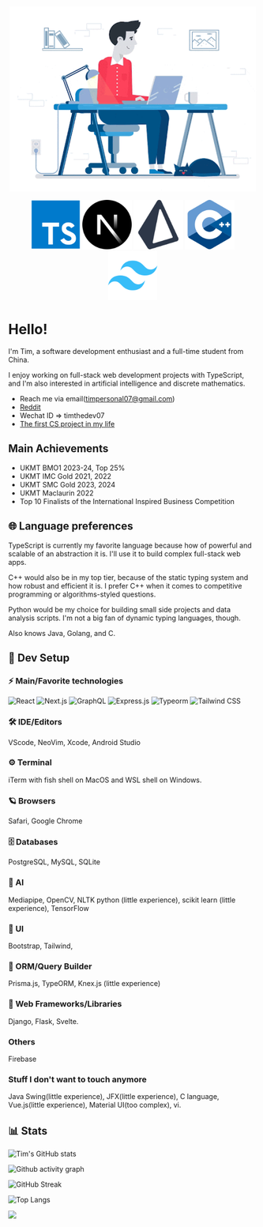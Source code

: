 <p align="center">
  <img src="dev.gif" width="500" />
</p>


<p align="center">
  <img src="https://raw.githubusercontent.com/devicons/devicon/master/icons/typescript/typescript-original.svg" width="100">
  <img src="https://raw.githubusercontent.com/devicons/devicon/refs/heads/master/icons/nextjs/nextjs-original.svg" width="100">
  <img src="https://raw.githubusercontent.com/devicons/devicon/refs/heads/master/icons/prisma/prisma-original.svg" width="100">
  <img src="https://raw.githubusercontent.com/devicons/devicon/master/icons/cplusplus/cplusplus-original.svg" width="100">
  <img src="https://raw.githubusercontent.com/devicons/devicon/refs/heads/master/icons/tailwindcss/tailwindcss-original.svg" width="100">
</p>


# Hello!

I'm Tim, a software development enthusiast and a full-time student from China.

I enjoy working on full-stack web development projects with TypeScript, and I'm also interested in artificial intelligence and discrete mathematics.

- Reach me via email(timpersonal07@gmail.com)
- [Reddit](https://www.reddit.com/user/im-just-a-dev)
- Wechat ID => timthedev07
- [The first CS project in my life](https://studio.code.org/projects/artist/oNOoDNWO4RmYkz28cRq2zmMIntGYgBbost7kxUikebo) 

## Main Achievements

- UKMT BMO1 2023-24, Top 25%
- UKMT IMC Gold 2021, 2022
- UKMT SMC Gold 2023, 2024
- UKMT Maclaurin 2022
- Top 10 Finalists of the International Inspired Business Competition

## 🌐  Language preferences

TypeScript is currently my favorite language because how of powerful and scalable of an abstraction it is. I'll use it to build complex full-stack web apps.

C++ would also be in my top tier, because of the static typing system and how robust and efficient it is. I prefer C++ when it comes to competitive programming or algorithms-styled questions.

Python would be my choice for building small side projects and data analysis scripts. I'm not a big fan of dynamic typing languages, though.

Also knows Java, Golang, and C.

## 🚀  Dev Setup

### ⚡  Main/Favorite technologies

![React](https://img.shields.io/badge/-React-323232?style=for-the-badge&logo=react) ![Next.js](https://img.shields.io/badge/-Next.js-101010?style=for-the-badge&logo=nextdotjs) ![GraphQL](https://img.shields.io/badge/-Graphql-black?style=for-the-badge&logo=graphql) ![Express.js](https://img.shields.io/badge/-Express.JS-4f4c46?style=for-the-badge&logo=express) ![Typeorm](https://img.shields.io/badge/-Typeorm-97a4b8?style=for-the-badge&logo=typescript) ![Tailwind CSS](https://img.shields.io/badge/-Tailwind_CSS-166291?style=for-the-badge&logo=tailwindcss)

### 🛠  IDE/Editors

VScode, NeoVim, Xcode, Android Studio

### ⚙️  Terminal

iTerm with fish shell on MacOS and WSL shell on Windows.

### 🪐  Browsers

Safari, Google Chrome

### 🗄️  Databases

PostgreSQL, MySQL, SQLite

### 🤖  AI

Mediapipe, OpenCV, NLTK python (little experience), scikit learn (little experience), TensorFlow

### 🌆  UI

Bootstrap, Tailwind,

### 📁  ORM/Query Builder

Prisma.js, TypeORM, Knex.js (little experience)

### 🦾  Web Frameworks/Libraries

Django, Flask, Svelte.

### Others

Firebase

### Stuff I don't want to touch anymore

Java Swing(little experience), JFX(little experience), C language, Vue.js(little experience), Material UI(too complex), vi.

## 📊  Stats

![Tim's GitHub stats](https://github-readme-stats.vercel.app/api?username=timthedev07&show_icons=true&theme=gruvbox)

![Github activity graph](https://activity-graph.herokuapp.com/graph?username=timthedev07&theme=github)

![GitHub Streak](http://github-readme-streak-stats.herokuapp.com?user=timthedev07&theme=gruvbox)

![Top Langs](https://github-readme-stats.vercel.app/api/top-langs/?username=timthedev07&theme=gruvbox)

![](https://github-profile-summary-cards.vercel.app/api/cards/most-commit-language?username=timthedev07&theme=gruvbox)
